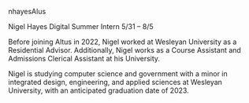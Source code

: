 nhayesAlus

Nigel Hayes
Digital Summer Intern
5/31 – 8/5

Before joining Altus in 2022, Nigel worked at Wesleyan University as a Residential Advisor. Additionally, Nigel works as a Course Assistant and Admissions Clerical Assistant at his University.  

Nigel is studying computer science and government with a minor in integrated design, engineering, and applied sciences at Wesleyan University, with an anticipated graduation date of 2023.

